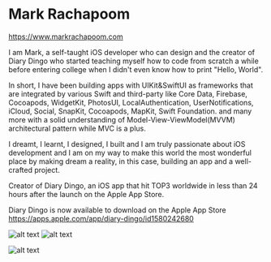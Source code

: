 # Mark Rachapoom

https://www.markrachapoom.com

I am Mark, a self-taught iOS developer who can design and the creator of Diary Dingo who started teaching myself how to code from scratch a while before entering college when I didn't even know how to print "Hello, World".

In short, I have been building apps with UIKit&SwiftUI as frameworks that are integrated by various Swift and third-party like Core Data, Firebase, Cocoapods, WidgetKit, PhotosUI, LocalAuthentication, UserNotifications, iCloud, Social, SnapKit, Cocoapods, MapKit, Swift Foundation. and many more with a solid understanding of Model-View-ViewModel(MVVM) architectural pattern while MVC is a plus.

I dreamt, I learnt, I designed, I built and I am truly passionate about iOS development and I am on my way to make this world the most wonderful place by making dream a reality, in this case, building an app and a well-crafted project.

Creator of Diary Dingo, an iOS app that hit TOP3 worldwide in less than 24 hours after the launch on the Apple App Store.

Diary Dingo is now available to download on the Apple App Store
https://apps.apple.com/app/diary-dingo/id1580242680

![alt text](https://polywork-production.imgix.net/jcj97s3zhzk4363mx9oceuxm1fyr?ixlib=rails-4.2.0&w=4096&auto=format&dpr=1&q=75)
![alt text](https://pbs.twimg.com/media/E_51M0XUUBghc5y?format=jpg&name=4096x4096)

![alt text](https://www.monument.app/_next/image?url=%2F_next%2Fstatic%2Fimage%2Fassets%2Fsplash-mc.eb0b4d0295cd7135eab13796b64bc7ad.png&w=3840&q=75)
